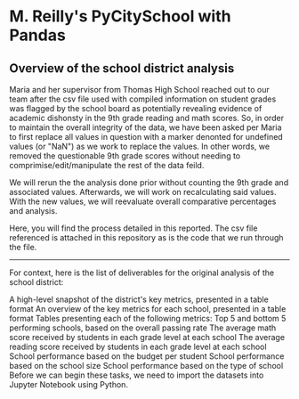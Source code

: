 # M. Reilly's PyCitySchool with Pandas

## Overview of the school district analysis

Maria and her supervisor from Thomas High School reached out to our team after the csv file used with compiled information on student grades was flagged by the school board as potentially revealing evidence of academic dishonsty in the 9th grade reading and math scores. So, in order to maintain the overall integrity of the data, we have been asked per Maria to first replace all values in question with a marker denonted for undefined values (or "NaN") as we work to replace the values. In other words, we removed the questionable 9th grade scores without needing to comprimise/edit/manipulate the rest of the data feild. 

We will rerun the the analysis done prior without counting the 9th grade and associated values. Afterwards, we will work on recalculating said values. With the new values, we will reevaluate overall comparative percentages and analysis. 

Here, you will find the process detailed in this reported. The csv file referenced is attached in this repository as is the code that we run through the file. 

----

For context, here is the list of deliverables for the original analysis of the school district: 

A high-level snapshot of the district's key metrics, presented in a table format
An overview of the key metrics for each school, presented in a table format
Tables presenting each of the following metrics:
Top 5 and bottom 5 performing schools, based on the overall passing rate
The average math score received by students in each grade level at each school
The average reading score received by students in each grade level at each school
School performance based on the budget per student
School performance based on the school size 
School performance based on the type of school
Before we can begin these tasks, we need to import the datasets into Jupyter Notebook using Python.
